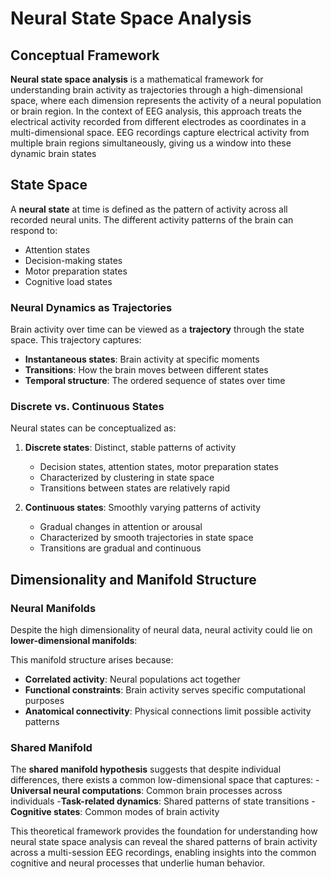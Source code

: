 # Neural State Space Analysis

## Conceptual Framework

**Neural state space analysis** is a mathematical framework for understanding brain activity as trajectories through a high-dimensional space, where each dimension represents the activity of a neural population or brain region. In the context of EEG analysis, this approach treats the electrical activity recorded from different electrodes as coordinates in a multi-dimensional space. EEG recordings capture electrical activity from multiple brain regions simultaneously, giving us a window into these dynamic brain states

## State Space

A **neural state** at time is defined as the pattern of activity across all recorded neural units. The different activity patterns of the brain can respond to: 
- Attention states
- Decision-making states
- Motor preparation states
- Cognitive load states

### Neural Dynamics as Trajectories

Brain activity over time can be viewed as a **trajectory**  through the state space. This trajectory captures:
- **Instantaneous states**: Brain activity at specific moments
- **Transitions**: How the brain moves between different states
- **Temporal structure**: The ordered sequence of states over time

### Discrete vs. Continuous States

Neural states can be conceptualized as:

1. **Discrete states**: Distinct, stable patterns of activity
   - Decision states, attention states, motor preparation states
   - Characterized by clustering in state space
   - Transitions between states are relatively rapid

2. **Continuous states**: Smoothly varying patterns of activity
   - Gradual changes in attention or arousal
   - Characterized by smooth trajectories in state space
   - Transitions are gradual and continuous

## Dimensionality and Manifold Structure

### Neural Manifolds

Despite the high dimensionality of neural data, neural activity could lie on **lower-dimensional manifolds**:

This manifold structure arises because:
- **Correlated activity**: Neural populations act together
- **Functional constraints**: Brain activity serves specific computational purposes
- **Anatomical connectivity**: Physical connections limit possible activity patterns

### Shared Manifold 

The **shared manifold hypothesis** suggests that despite individual differences, there exists a common low-dimensional space that captures:
-**Universal neural computations**: Common brain processes across individuals
-**Task-related dynamics**: Shared patterns of state transitions
-**Cognitive states**: Common modes of brain activity

This theoretical framework provides the foundation for understanding how neural state space analysis can reveal the shared patterns of brain activity across a multi-session EEG recordings, enabling insights into the common cognitive and neural processes that underlie human behavior.